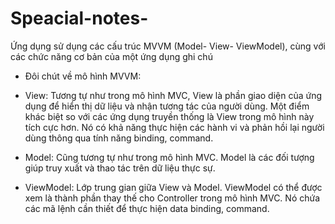 # Speacial-notes-

Ứng dụng sử dụng các cấu trúc MVVM (Model- View- ViewModel), cùng với các chức năng cơ bản của một ứng dụng ghi chú 

* Đôi chút về mô hình MVVM:

+ View: Tương tự như trong mô hình MVC, View là phần giao diện của ứng dụng để hiển thị dữ liệu và nhận tương tác của người dùng. Một điểm khác biệt so với các ứng dụng truyền thống là View trong mô hình này tích cực hơn. Nó có khả năng thực hiện các hành vi và phản hồi lại người dùng thông qua tính năng binding, command.

+ Model: Cũng tương tự như trong mô hình MVC. Model là các đối tượng giúp truy xuất và thao tác trên dữ liệu thực sự.

+ ViewModel: Lớp trung gian giữa View và Model. ViewModel có thể được xem là thành phần thay thế cho Controller trong mô hình MVC. Nó chứa các mã lệnh cần thiết để thực hiện data binding, command.
